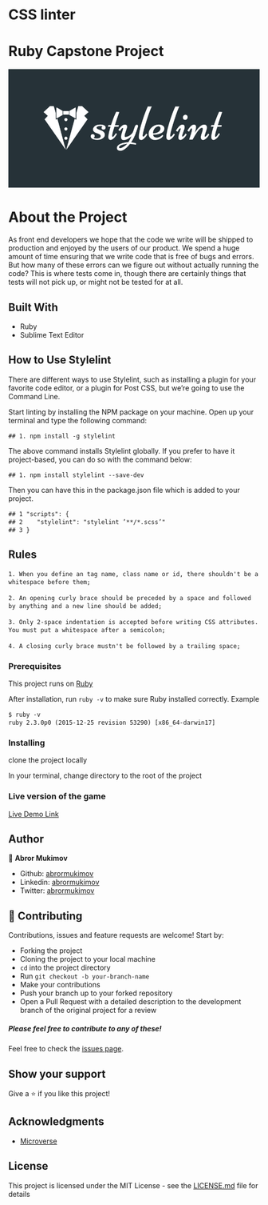 # CSS linter

# Ruby Capstone Project

![screenshot](images/screenshot.png)

# About the Project

As front end developers we hope that the code we write will be shipped to production and enjoyed by the users of our product. We spend a huge amount of time ensuring that we write code that is free of bugs and errors. But how many of these errors can we figure out without actually running the code? This is where tests come in, though there are certainly things that tests will not pick up, or might not be tested for at all.

## Built With

- Ruby
- Sublime Text Editor


## How to Use Stylelint

There are different ways to use Stylelint, such as installing a plugin for your favorite code editor, or a plugin for Post CSS, but we’re going to use the Command Line.

Start linting by installing the NPM package on your machine. Open up your terminal and type the following command:

	## 1. npm install -g stylelint

The above command installs Stylelint globally. If you prefer to have it project-based, you can do so with the command below:

	## 1. npm install stylelint --save-dev

Then you can have this in the package.json file which is added to your project.

	## 1 "scripts": {
	## 2    "stylelint": "stylelint ’**/*.scss’"
	## 3 }


## Rules

	1. When you define an tag name, class name or id, there shouldn't be a whitespace before them;

	2. An opening curly brace should be preceded by a space and followed by anything and a new line should be added;

	3. Only 2-space indentation is accepted before writing CSS attributes. You must put a whitespace after a semicolon;

	4. A closing curly brace mustn't be followed by a trailing space;

### Prerequisites

This project runs on [Ruby](https://www.ruby-lang.org/en/documentation/installation/)

After installation, run `ruby -v` to make sure Ruby installed correctly. Example
```
$ ruby -v
ruby 2.3.0p0 (2015-12-25 revision 53290) [x86_64-darwin17]
```

### Installing
clone the project locally

In your terminal, change directory to the root of the project

### Live version of the game

[Live Demo Link](https://repl.it/repls/GoldGiftedMention)


## Author

👤 **Abror Mukimov**
- Github: [abrormukimov](https://github.com/abrormukimov)
- Linkedin: [abrormukimov](https://www.linkedin.com/in/abrormukimov)
- Twitter: [abrormukimov](https://www.twitter.com/abrormukimov)

## 🤝 Contributing

Contributions, issues and feature requests are welcome! Start by:

* Forking the project
* Cloning the project to your local machine
* `cd` into the project directory
* Run `git checkout -b your-branch-name`
* Make your contributions
* Push your branch up to your forked repository
* Open a Pull Request with a detailed description to the development branch of the original project for a review

##### Please feel free to contribute to any of these!

Feel free to check the [issues page](https://github.com/abrormukimov/tic-tac-toe/issues).

## Show your support

Give a ⭐️ if you like this project!

## Acknowledgments

- [Microverse](microverse.org)


## License

This project is licensed under the MIT License - see the [LICENSE.md](LICENSE.md) file for details